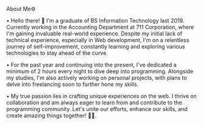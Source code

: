 About Me⚙️

• Hello there! 👋 I'm a graduate of BS Information Technology last 2019. Currently working in the Accounting Department at 711 Corporation, where I'm gaining invaluable real-world experience. 
Despite my initial lack of technical experience, especially in Web development, I'm on a relentless journey of self-improvement, constantly learning and exploring various technologies to stay ahead of the curve.

• For the past year and continuing into the present, I've dedicated a minimum of 2 hours every night to dive deep into programming. Alongside my studies, I'm also actively working on personal projects, with plans to delve into freelancing soon to further hone my skills.

• My true passion lies in crafting unique experiences on the web. I thrive on collaboration and am always eager to learn from and contribute to the programming community. Let's unite our efforts, enhance our skills, and create amazing things together! 🚀🌐.
